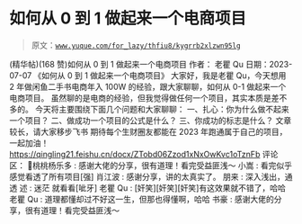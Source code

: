 # 如何从 0 到 1 做起来一个电商项目

> 原文：[`www.yuque.com/for_lazy/thfiu8/kygrrb2xlzwn95lg`](https://www.yuque.com/for_lazy/thfiu8/kygrrb2xlzwn95lg)

<ne-h2 id="00ea4768" data-lake-id="00ea4768"><ne-heading-ext><ne-heading-anchor></ne-heading-anchor><ne-heading-fold></ne-heading-fold></ne-heading-ext><ne-heading-content><ne-text id="u80c552e3">(精华帖)(168 赞)如何从 0 到 1 做起来一个电商项目</ne-text></ne-heading-content></ne-h2> <ne-p id="ud9dadd0f" data-lake-id="ud9dadd0f"><ne-text id="uc974d3c2">作者： 老瞿 Qu</ne-text></ne-p> <ne-p id="u47f378ca" data-lake-id="u47f378ca"><ne-text id="ud93c1741">日期：2023-07-07</ne-text></ne-p> <ne-p id="u2b8acadf" data-lake-id="u2b8acadf"><ne-text id="uaf21f8cb">《如何从 0 到 1 做起来一个电商项目》</ne-text></ne-p> <ne-p id="u52e534bc" data-lake-id="u52e534bc"><ne-text id="u5e0ee55f">大家好，我是老瞿 Qu，今天想用 2 年做闲鱼二手书电商年入 100W 的经验，跟大家聊聊，如何从 0-1 做起来一个电商项目。</ne-text></ne-p> <ne-p id="uc6070f56" data-lake-id="uc6070f56"><ne-text id="uc2159654">虽然聊的是电商的经验，但我觉得做任何一个项目，其实本质是差不多的。</ne-text></ne-p> <ne-p id="u0e0f9c1f" data-lake-id="u0e0f9c1f"><ne-text id="ud06773ed">今天将主要围绕下面几个问题和大家聊聊：</ne-text> <ne-text id="ub9ac858e">一、扎心：你为什么做不起来一个项目？</ne-text> <ne-text id="u68a6fd41">二、做成功一个项目的公式是什么？</ne-text> <ne-text id="u68392c74">三、你成功的标志是什么？</ne-text></ne-p> <ne-p id="ud6b9f177" data-lake-id="ud6b9f177"><ne-text id="u853cf4ae">文章较长，请大家移步飞书</ne-text></ne-p> <ne-p id="ubf6f06dc" data-lake-id="ubf6f06dc"><ne-text id="u88a3b17b">期待每个生财圈友都能在 2023 年跑通属于自己的项目，一起加油！</ne-text>[<ne-text id="uabfd7d69">https://qingling21.feishu.cn/docx/ZTobd06Zzod1xNxOwKvc1oTznFb</ne-text>](https://qingling21.feishu.cn/docx/ZTobd06Zzod1xNxOwKvc1oTznFb)</ne-p> <ne-hole id="ucf1ec154" data-lake-id="ucf1ec154"><ne-card data-card-name="hr" data-card-type="block" id="Wy0HF" data-event-boundary="card"><ne-p id="u48699124" data-lake-id="u48699124"><ne-text id="u2d9247bb">评论区：</ne-text></ne-p> <ne-p id="u651a6a9b" data-lake-id="u651a6a9b"><ne-text id="u285a6946">🍑桃桃杨乐多 : 感谢大佬的分享，很有道理！看完受益匪浅～</ne-text> <ne-text id="u0c8c6267">小嵩 : 看完似乎感觉看透了所有项目[强]</ne-text> <ne-text id="u04c4823a">肖江波 : 感谢分享，讲的太真实了。</ne-text> <ne-text id="u6c292252">朋来 : 深入浅出，通透</ne-text> <ne-text id="uce1ffe4f">述 : 迷茫 就看看[呲牙]</ne-text> <ne-text id="u2dc124a6">老瞿 Qu : [奸笑][奸笑][奸笑]有这效果就不错了，哈哈</ne-text> <ne-text id="ue0218bee">老瞿 Qu : 道理都懂却过不好这一生，但那也得懂啊，哈哈</ne-text> <ne-text id="uda7763b3">书豪 : 感谢大佬的分享，很有道理！看完受益匪浅～</ne-text></ne-p></ne-card></ne-hole>
